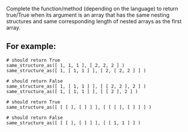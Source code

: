 Complete the function/method (depending on the language) to return true/True when its argument is an array that has the same nesting structures and same corresponding length of nested arrays as the first array.

## For example:

```
# should return True
same_structure_as([ 1, 1, 1 ], [ 2, 2, 2 ] )
same_structure_as([ 1, [ 1, 1 ] ], [ 2, [ 2, 2 ] ] )

# should return False
same_structure_as([ 1, [ 1, 1 ] ], [ [ 2, 2 ], 2 ] )
same_structure_as([ 1, [ 1, 1 ] ], [ [ 2 ], 2 ] )

# should return True
same_structure_as([ [ [ ], [ ] ] ], [ [ [ ], [ ] ] ] )

# should return False
same_structure_as([ [ [ ], [ ] ] ], [ [ 1, 1 ] ] )
```

